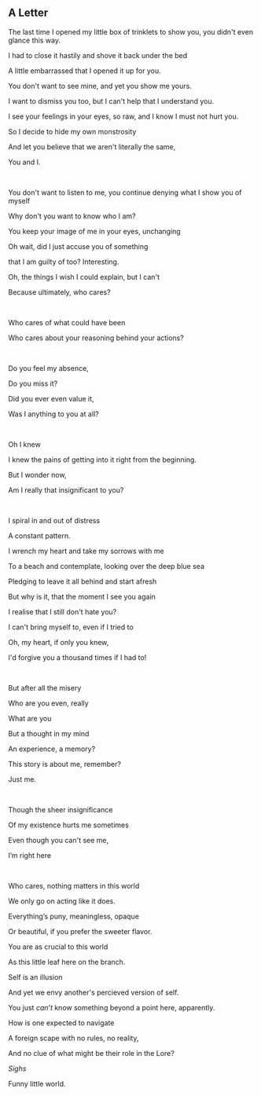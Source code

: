 ## A Letter



The last time I opened my little box of trinklets to show you, you didn't even glance this way.

I had to close it hastily and shove it back under the bed

A little embarrassed that I opened it up for you.

You don't want to see mine, and yet you show me yours.

I want to dismiss you too, but I can't help that I understand you.

I see your feelings in your eyes, so raw, and I know I must not hurt you.

So I decide to hide my own monstrosity

And let you believe that we aren't literally the same,

You and I.

<br>

You don't want to listen to me, you continue denying what I show you of myself

Why don't you want to know who I am?

You keep your image of me in your eyes, unchanging

Oh wait, did I just accuse you of something

that I am guilty of too? Interesting.

Oh, the things I wish I could explain, but I can't

Because ultimately, who cares?

<br>

Who cares of what could have been

Who cares about your reasoning behind your actions?

<br>

Do you feel my absence,

Do you miss it?

Did you ever even value it,

Was I anything to you at all?

<br>

Oh I knew

I knew the pains of getting into it right from the beginning.

But I wonder now,

Am I really that insignificant to you?

<br>

I spiral in and out of distress

A constant pattern.

I wrench my heart and take my sorrows with me

To a beach and contemplate, looking over the deep blue sea

Pledging to leave it all behind and start afresh

But why is it, that the moment I see you again

I realise that I still don't hate you?

I can't bring myself to, even if I tried to

Oh, my heart, if only you knew,

I'd forgive you a thousand times if I had to!

<br>

But after all the misery

Who are you even, really

What are you

But a thought in my mind

An experience, a memory?

This story is about me, remember?

Just me.

<br>

Though the sheer insignificance

Of my existence hurts me sometimes

Even though you can't see me,

I’m right here

<br>

Who cares, nothing matters in this world

We only go on acting like it does.

Everything’s puny, meaningless, opaque

Or beautiful, if you prefer the sweeter flavor.

You are as crucial to this world

As this little leaf here on the branch.

Self is an illusion

And yet we envy another's percieved version of self.

You just *can’t* know something beyond a point here, apparently.

How is one expected to navigate

A foreign scape with no rules, no reality,

And no clue of what might be their role in the Lore?

*Sighs*

Funny little world.